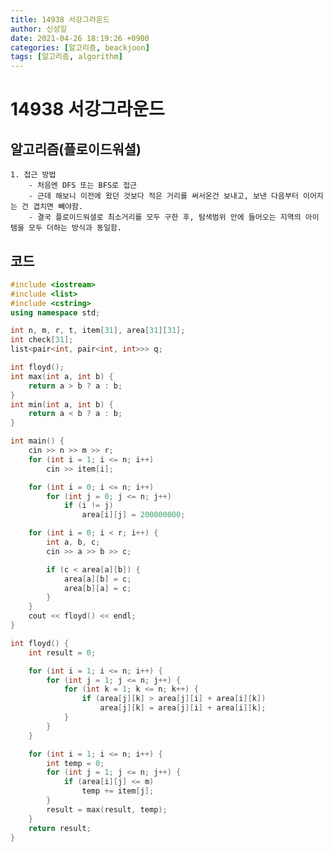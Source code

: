 ```yaml
---
title: 14938 서강그라운드
author: 신성일
date: 2021-04-26 18:19:26 +0900
categories: [알고리즘, beackjoon]
tags: [알고리즘, algorithm]
---
```


# 14938 서강그라운드

## 알고리즘(플로이드워셜)

    1. 접근 방법
    	- 처음엔 DFS 또는 BFS로 접근
    	- 근데 해보니 이전에 왔던 것보다 적은 거리를 써서온건 보내고, 보낸 다음부터 이어지는 건 겹치면 빼야함.
    	- 결국 플로이드워셜로 최소거리를 모두 구한 후, 탐색범위 안에 들어오는 지역의 아이템을 모두 더하는 방식과 동일함.

## 코드

```cpp
#include <iostream>
#include <list>
#include <cstring>
using namespace std;

int n, m, r, t, item[31], area[31][31];
int check[31];
list<pair<int, pair<int, int>>> q;

int floyd();
int max(int a, int b) {
	return a > b ? a : b;
}
int min(int a, int b) {
	return a < b ? a : b;
}

int main() {
	cin >> n >> m >> r;
	for (int i = 1; i <= n; i++)
		cin >> item[i];

	for (int i = 0; i <= n; i++)
		for (int j = 0; j <= n; j++)
			if (i != j)
				area[i][j] = 200000000;

	for (int i = 0; i < r; i++) {
		int a, b, c;
		cin >> a >> b >> c;

		if (c < area[a][b]) {
			area[a][b] = c;
			area[b][a] = c;
		}
	}
	cout << floyd() << endl;
}

int floyd() {
	int result = 0;

	for (int i = 1; i <= n; i++) {
		for (int j = 1; j <= n; j++) {
			for (int k = 1; k <= n; k++) {
				if (area[j][k] > area[j][i] + area[i][k])
					area[j][k] = area[j][i] + area[i][k];
			}
		}
	}

	for (int i = 1; i <= n; i++) {
		int temp = 0;
		for (int j = 1; j <= n; j++) {
			if (area[i][j] <= m)
				temp += item[j];
		}
		result = max(result, temp);
	}
	return result;
}

```
